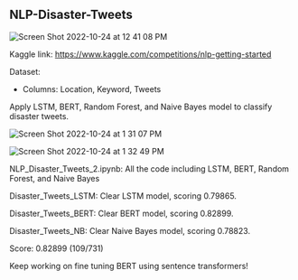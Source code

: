 ## NLP-Disaster-Tweets

![Screen Shot 2022-10-24 at 12 41 08 PM](https://user-images.githubusercontent.com/90480106/197590965-aec1f4e1-a249-44ce-9409-7a4976163910.png)

Kaggle link: https://www.kaggle.com/competitions/nlp-getting-started

Dataset:

  * Columns: Location, Keyword, Tweets

Apply LSTM, BERT, Random Forest, and Naive Bayes model to classify disaster tweets.

![Screen Shot 2022-10-24 at 1 31 07 PM](https://user-images.githubusercontent.com/90480106/197599372-3ae8175e-88cc-4ff3-9041-99c30b93b224.png)

![Screen Shot 2022-10-24 at 1 32 49 PM](https://user-images.githubusercontent.com/90480106/197599648-53df294f-16d4-426f-b0b1-eb25006f2b3a.png)

NLP_Disaster_Tweets_2.ipynb: All the code including LSTM, BERT, Random Forest, and Naive Bayes

Disaster_Tweets_LSTM: Clear LSTM model, scoring 0.79865.

Disaster_Tweets_BERT: Clear BERT model, scoring 0.82899.

Disaster_Tweets_NB: Clear Naive Bayes model, scoring 0.78823.

Score: 0.82899 (109/731)

Keep working on fine tuning BERT using sentence transformers!
